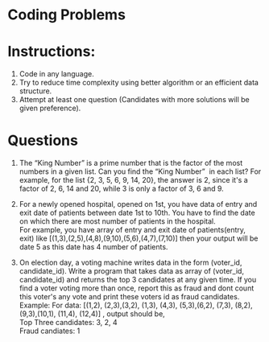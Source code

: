 # Coding Problems

# Instructions:
1. Code in any language.
2. Try to reduce time complexity using better algorithm or an efficient data structure.
3. Attempt at least one question (Candidates with more solutions will be given preference).

# Questions
1. The “King Number” is a prime number that is the factor of the most numbers in a given list. Can you find the “King Number”  in each list? For example, for the list {2, 3, 5, 6, 9, 14, 20}, the answer is 2, since it's a factor of 2, 6, 14 and 20, while 3 is only a factor of 3, 6 and 9. 

2. For a newly opened hospital, opened on 1st, you have data of entry and exit date of patients between date 1st to 10th.
You have to find the date on which there are most number of patients in the hospital.  
For example, you have array of entry and exit date of patients(entry, exit) like [(1,3),(2,5),(4,8),(9,10),(5,6),(4,7),(7,10)]
then your output will be date 5 as this date has 4 number of patients.

3. On election day, a voting machine writes data in the form (voter_id, candidate_id). Write a program that takes data as array of (voter_id, candidate_id) and returns the top 3 candidates at any given time. If you find a voter voting more than once, report this as fraud and dont count this voter's any vote and print these voters id as fraud candidates.   
Example: For data: [(1,2), (2,3),(3,2), (1,3), (4,3), (5,3),(6,2), (7,3), (8,2), (9,3),(10,1), (11,4), (12,4)] , output should be,   
Top Three candidates: 3, 2, 4    
Fraud candiates: 1
